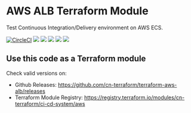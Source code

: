 # AWS ALB Terraform Module

Test Continuous Integration/Delivery environment on AWS ECS.

[![CircleCI](https://circleci.com/gh/cn-terraform/terraform-aws-alb/tree/master.svg?style=svg)](https://circleci.com/gh/cn-terraform/terraform-aws-alb/tree/master)
[![](https://img.shields.io/github/license/cn-terraform/terraform-aws-alb)](https://github.com/cn-terraform/terraform-aws-alb)
[![](https://img.shields.io/github/issues/cn-terraform/terraform-aws-alb)](https://github.com/cn-terraform/terraform-aws-alb)
[![](https://img.shields.io/github/issues-closed/cn-terraform/terraform-aws-alb)](https://github.com/cn-terraform/terraform-aws-alb)
[![](https://img.shields.io/github/languages/code-size/cn-terraform/terraform-aws-alb)](https://github.com/cn-terraform/terraform-aws-alb)
[![](https://img.shields.io/github/repo-size/cn-terraform/terraform-aws-alb)](https://github.com/cn-terraform/terraform-aws-alb)

## Use this code as a Terraform module

Check valid versions on:
* Github Releases: <https://github.com/cn-terraform/terraform-aws-alb/releases>
* Terraform Module Registry: <https://registry.terraform.io/modules/cn-terraform/ci-cd-system/aws>